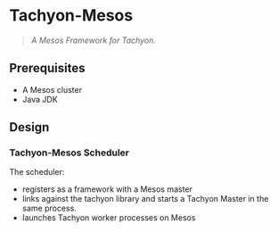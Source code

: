 Tachyon-Mesos
=============

> _A Mesos Framework for Tachyon._

## Prerequisites

- A Mesos cluster
- Java JDK

## Design

### Tachyon-Mesos Scheduler

The scheduler:

- registers as a framework with a Mesos master
- links against the tachyon library and starts a Tachyon Master
  in the same process.
- launches Tachyon worker processes on Mesos

